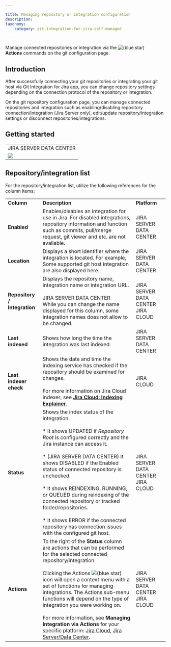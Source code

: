 ```yaml
---

title: Managing repository or integration configuration
description:
taxonomy:
    category: git-integration-for-jira-self-managed

---
```

Manage connected repositories or integration via the ![(blue star)](https://bigbrassband.atlassian.net/wiki/s/-1639011364/6452/8b4898d3c114827e64ec143b4fa79bb76a6cfa5b/_/images/icons/emoticons/star_blue.png) **Actions** commands on the git configuration page.

## Introduction

After successfully connecting your git repositories or integrating your git host via Git Integration for Jira app, you can change repository settings depending on the connection protocol of the repository or integration.

On the git repository configuration page, you can manage connected repositories and integration such as enabling/disabling repository connection/integration (Jira Server only), edit/update repository/integration settings or disconnect repositories/integrations.

## Getting started

|     |
| --- |
| JIRA SERVER DATA CENTER |
| ![](https://bigbrassband.atlassian.net/wiki/download/thumbnails/1930397435/manage-repositories-list-server.png?version=1&modificationDate=1630642841201&cacheVersion=1&api=v2&width=674&height=213) |

## Repository/integration list

For the repository/integration list, utilize the following references for the column items:

|     |     |     |
| --- | --- | --- |
| **Column** | **Description** | **Platform** |
| **Enabled** | Enables/disables an integration for use in Jira. For disabled integrations, repository information and function such as commits, pull/merge request, git viewer and etc. are not available. | JIRA SERVER DATA CENTER |
| **Location** | Displays a short identifier where the integration is located. For example, Some supported git host integration are also displayed here. | JIRA SERVER DATA CENTER |
| **Repository / Integration** | Displays the repository name, integration name or integration URL.<br><br>JIRA SERVER DATA CENTER  <br>While you can change the name displayed for this column, some integration names does not allow to be changed. | JIRA SERVER DATA CENTER JIRA CLOUD |
| **Last indexed** | Shows how long the time the integration was last indexed. | JIRA SERVER DATA CENTER |
| **Last indexer check** | Shows the date and time the indexing service has checked if the repository should be examined for changes.<br><br>For more information on Jira Cloud indexer, see [**Jira Cloud: Indexing Explainer**](https://bigbrassband.atlassian.net/wiki/spaces/BBBSUPPORT/pages/187596801/Jira+Cloud+Indexing+Explainer). | JIRA CLOUD |
| **Status** | Shows the index status of the integration.<br><br>*   It shows UPDATED if _Repository Root_ is configured correctly and the Jira instance can access it.<br>    <br>*   (JIRA SERVER DATA CENTER) It shows DISABLED if the Enabled status of connected repository is unchecked.<br>    <br>*   It shows REINDEXING, RUNNING, or QUEUED during reindexing of the connected repository or tracked folder/repositories.<br>    <br>*   It shows ERROR if the connected repository has connection issues with the configured git host. | JIRA SERVER DATA CENTER JIRA CLOUD |
| **Actions** | To the right of the **Status** column are actions that can be performed for the selected connected repository/integration.<br><br>Clicking the Actions ![(blue star)](https://bigbrassband.atlassian.net/wiki/s/-1639011364/6452/8b4898d3c114827e64ec143b4fa79bb76a6cfa5b/_/images/icons/emoticons/star_blue.png) icon will open a context menu with a set of functions for managing integrations. The Actions sub-menu functions will depend on the type of integration you were working on.<br><br>For more information, see **Managing Integration via Actions** for your specific platform: [Jira Cloud](https://bigbrassband.com/git-integration-for-jira/documentation/setting-up-repos-manage-integration.html#manage_integration_actions_cloud), [Jira Server/Data Center](https://bigbrassband.com/git-integration-for-jira/documentation/setting-up-repos-manage-integration.html#manage_integration_actions_serverdc). | JIRA SERVER DATA CENTER JIRA CLOUD |
